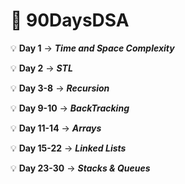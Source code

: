 # 📌 90DaysDSA

💡 **Day 1** -> **_Time and Space Complexity_**

💡 **Day 2** -> **_STL_**

💡 **Day 3-8** -> **_Recursion_**

💡 **Day 9-10** -> **_BackTracking_**

💡 **Day 11-14** -> **_Arrays_**

💡 **Day 15-22** -> **_Linked Lists_**

💡 **Day 23-30** -> **_Stacks & Queues_**

